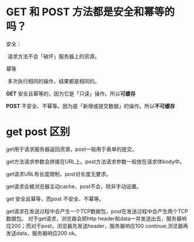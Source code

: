 # GET 和 POST 方法都是安全和幂等的吗？

安全：

​	请求方法不会「破坏」服务器上的资源。

幂等

​	多次执行相同的操作，结果都是相同的。



**GET** 安全且幂等的，因为它是「只读」操作。所以**可缓存**

**POST**  不安全、不幂等。因为是「新增或提交数据」的操作。所以**不可缓存**



# get post 区别

get用于请求服务器返回资源，post一般用于表单的提交。

get方法请求参数会拼接在URL上。post方法请求参数一般放在请求体body中。

get请求URL有长度限制，post对长度无要求。

get请求会被浏览器主动cache，post不会，除非手动设置。

get 安全且幂等，而post 不安全、不幂等。

get请求在发送过程中会产生一个TCP数据包，post在发送过程中会产生两个TCP数据包。 对于get请求，浏览器会把http header和data一并发送出去，服务器响应200；而对于post，浏览器先发送header，服务器响应100 continue,浏览器再发送data，服务器响应200 ok。